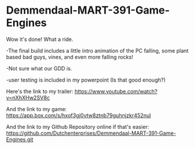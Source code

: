 # Demmendaal-MART-391-Game-Engines

Wow it's done! What a ride.


-The final build includes a little intro animation of the PC falling, some plant based bad guys, vines, and even more falling rocks!

-Not sure what our GDD is.

-user testing is included in my powerpoint (Is that good enough?)



Here's the link to my trailer: https://www.youtube.com/watch?v=nXhXHw2SV8c

And the link to my game: https://app.box.com/s/hxof3gj0vtw8ztnb79guhnjzkr452nul

And the link to my Github Repository online if that's easier: https://github.com/Dutchenterprises/Demmendaal-MART-391-Game-Engines.git

